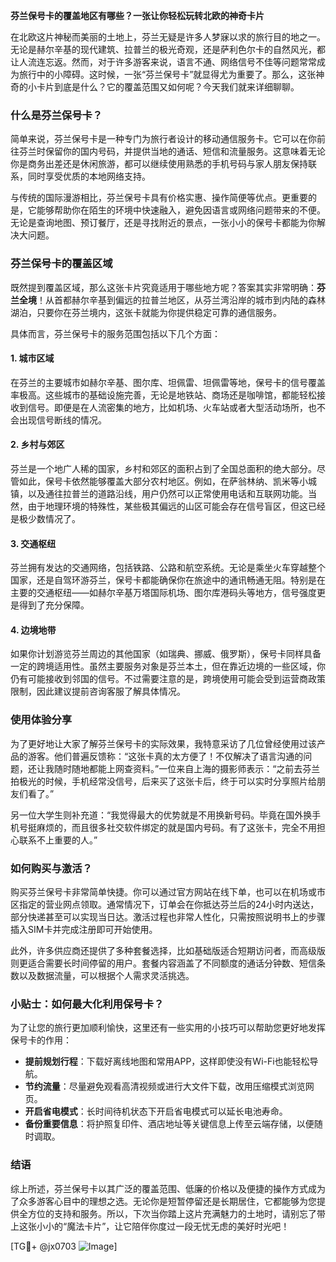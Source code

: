 **芬兰保号卡的覆盖地区有哪些？一张让你轻松玩转北欧的神奇卡片**

在北欧这片神秘而美丽的土地上，芬兰无疑是许多人梦寐以求的旅行目的地之一。无论是赫尔辛基的现代建筑、拉普兰的极光奇观，还是萨利色尔卡的自然风光，都让人流连忘返。然而，对于许多游客来说，语言不通、网络信号不佳等问题常常成为旅行中的小障碍。这时候，一张“芬兰保号卡”就显得尤为重要了。那么，这张神奇的小卡片到底是什么？它的覆盖范围又如何呢？今天我们就来详细聊聊。

### 什么是芬兰保号卡？

简单来说，芬兰保号卡是一种专门为旅行者设计的移动通信服务卡。它可以在你前往芬兰时保留你的国内号码，并提供当地的通话、短信和流量服务。这意味着无论你是商务出差还是休闲旅游，都可以继续使用熟悉的手机号码与家人朋友保持联系，同时享受优质的本地网络支持。

与传统的国际漫游相比，芬兰保号卡具有价格实惠、操作简便等优点。更重要的是，它能够帮助你在陌生的环境中快速融入，避免因语言或网络问题带来的不便。无论是查询地图、预订餐厅，还是寻找附近的景点，一张小小的保号卡都能为你解决大问题。

### 芬兰保号卡的覆盖区域

既然提到覆盖区域，那么这张卡片究竟适用于哪些地方呢？答案其实非常明确：**芬兰全境**！从首都赫尔辛基到偏远的拉普兰地区，从芬兰湾沿岸的城市到内陆的森林湖泊，只要你在芬兰境内，这张卡就能为你提供稳定可靠的通信服务。

具体而言，芬兰保号卡的服务范围包括以下几个方面：

#### 1. **城市区域**
在芬兰的主要城市如赫尔辛基、图尔库、坦佩雷、坦佩雷等地，保号卡的信号覆盖率极高。这些城市的基础设施完善，无论是地铁站、商场还是咖啡馆，都能轻松接收到信号。即便是在人流密集的地方，比如机场、火车站或者大型活动场所，也不会出现信号断线的情况。

#### 2. **乡村与郊区**
芬兰是一个地广人稀的国家，乡村和郊区的面积占到了全国总面积的绝大部分。尽管如此，保号卡依然能够覆盖大部分农村地区。例如，在萨翁林纳、凯米等小城镇，以及通往拉普兰的道路沿线，用户仍然可以正常使用电话和互联网功能。当然，由于地理环境的特殊性，某些极其偏远的山区可能会存在信号盲区，但这已经是极少数情况了。

#### 3. **交通枢纽**
芬兰拥有发达的交通网络，包括铁路、公路和航空系统。无论是乘坐火车穿越整个国家，还是自驾环游芬兰，保号卡都能确保你在旅途中的通讯畅通无阻。特别是在主要的交通枢纽——如赫尔辛基万塔国际机场、图尔库港码头等地方，信号强度更是得到了充分保障。

#### 4. **边境地带**
如果你计划游览芬兰周边的其他国家（如瑞典、挪威、俄罗斯），保号卡同样具备一定的跨境适用性。虽然主要服务对象是芬兰本土，但在靠近边境的一些区域，你仍有可能接收到邻国的信号。不过需要注意的是，跨境使用可能会受到运营商政策限制，因此建议提前咨询客服了解具体情况。

### 使用体验分享

为了更好地让大家了解芬兰保号卡的实际效果，我特意采访了几位曾经使用过该产品的游客。他们普遍反馈称：“这张卡真的太方便了！不仅解决了语言沟通的问题，还让我随时随地都能上网查资料。”一位来自上海的摄影师表示：“之前去芬兰拍极光的时候，手机经常没信号，后来买了这张卡后，终于可以实时分享照片给朋友们看了。”

另一位大学生则补充道：“我觉得最大的优势就是不用换新号码。毕竟在国外换手机号挺麻烦的，而且很多社交软件绑定的就是国内号码。有了这张卡，完全不用担心联系不上重要的人。”

### 如何购买与激活？

购买芬兰保号卡非常简单快捷。你可以通过官方网站在线下单，也可以在机场或市区指定的营业网点领取。通常情况下，订单会在你抵达芬兰后的24小时内送达，部分快递甚至可以实现当日达。激活过程也非常人性化，只需按照说明书上的步骤插入SIM卡并完成注册即可开始使用。

此外，许多供应商还提供了多种套餐选择，比如基础版适合短期访问者，而高级版则更适合需要长时间停留的用户。套餐内容涵盖了不同额度的通话分钟数、短信条数以及数据流量，可以根据个人需求灵活挑选。

### 小贴士：如何最大化利用保号卡？

为了让您的旅行更加顺利愉快，这里还有一些实用的小技巧可以帮助您更好地发挥保号卡的作用：

- **提前规划行程**：下载好离线地图和常用APP，这样即使没有Wi-Fi也能轻松导航。
- **节约流量**：尽量避免观看高清视频或进行大文件下载，改用压缩模式浏览网页。
- **开启省电模式**：长时间待机状态下开启省电模式可以延长电池寿命。
- **备份重要信息**：将护照复印件、酒店地址等关键信息上传至云端存储，以便随时调取。

### 结语

综上所述，芬兰保号卡以其广泛的覆盖范围、低廉的价格以及便捷的操作方式成为了众多游客心目中的理想之选。无论你是短暂停留还是长期居住，它都能够为您提供全方位的支持和服务。所以，下次当你踏上这片充满魅力的土地时，请别忘了带上这张小小的“魔法卡片”，让它陪伴你度过一段无忧无虑的美好时光吧！

[TG💪+ @jx0703 ![Image](https://github.com/user-attachments/assets/dbca1d08-cadb-493c-b0ec-ad6f7a83f270)]